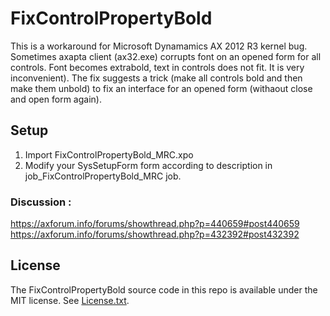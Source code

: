# FixControlPropertyBold
This is a workaround for Microsoft Dynamamics AX 2012 R3 kernel bug. Sometimes axapta client (ax32.exe) corrupts font on an opened form for all controls. Font becomes extrabold, text in controls does not fit. It is very inconvenient). The fix suggests a trick (make all controls bold and then make them unbold) to fix an interface for an opened form (withaout close and open form again). 

## Setup
1. Import FixControlPropertyBold_MRC.xpo
2. Modify your SysSetupForm form according to description in job_FixControlPropertyBold_MRC  job.

### Discussion : 
https://axforum.info/forums/showthread.php?p=440659#post440659
https://axforum.info/forums/showthread.php?p=432392#post432392

## License
The FixControlPropertyBold source code in this repo is available under the MIT license. See [License.txt](LICENSE.txt).

